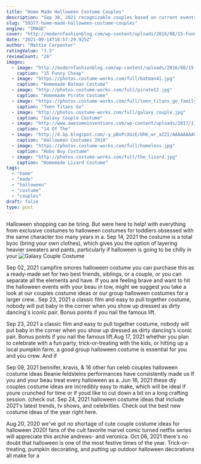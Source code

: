 ```yaml
---
title: "Home Made Halloween Costume Couples"
description: "Sep 30, 2021 recognizable couples based on current events, popular movies, or celebrity couplingsthink beyonc and jay-z, morticia and gomez addams, or jennifer lopez and ben affleckallow"
slug: "59377-home-made-halloween-costume-couples"
engine: "IMAGE"
cover: "http://modernfashionblog.com/wp-content/uploads/2016/08/15-Funny-Cheap-Easy-Homemade-Halloween-Costumes-2016-3.jpg"
date: "2021-09-14T18:57:29.925Z"
author: "Mattie Carpenter"
ratingValue: "3.5"
reviewCount: "26"
images:
  - image: "http://modernfashionblog.com/wp-content/uploads/2016/08/15-Funny-Cheap-Easy-Homemade-Halloween-Costumes-2016-3.jpg"
    caption: "15 Funny Cheap"
  - image: "https://photos.costume-works.com/full/batman41.jpg"
    caption: "Homemade Batman Costume"
  - image: "http://photos.costume-works.com/full/pirate12.jpg"
    caption: "Homemade Pirate Costume"
  - image: "https://photos.costume-works.com/full/teen_titans_go_family3.jpg"
    caption: "Teen Titans Go"
  - image: "http://photos.costume-works.com/full/galaxy_couple.jpg"
    caption: "Galaxy Couple Costume"
  - image: "http://www.awesomeinventions.com/wp-content/uploads/2017/11/Family-Halloween-Costumes-coffee.jpg"
    caption: "14 Of The"
  - image: "http://4.bp.blogspot.com/-y_pBxPcXGzE/UhK_wr_aZZI/AAAAAAAAGyE/0u0SHkOjS9E/s1600/witch_doctor.jpg"
    caption: "Halloween Costumes 2018"
  - image: "https://photos.costume-works.com/full/homeless.jpg"
    caption: "Hobo Boy Costume"
  - image: "http://photos.costume-works.com/full/the_lizard.jpg"
    caption: "Homemade Lizard Costume"
tags:
  - "home"
  - "made"
  - "halloween"
  - "costume"
  - "couples"
draft: false
type: post
---
```


Halloween shopping can be tiring. But were here to help! with everything from exclusive costumes to halloween costumes for toddlers obsessed with the same character too many years in a. Sep 14, 2021 the costume is a total byoc (bring your own clothes), which gives you the option of layering heavier sweaters and pants, particularly if halloween is going to be chilly in your
![Galaxy Couple Costume](http://photos.costume-works.com/full/galaxy_couple.jpg "Galaxy Couple Costume")

Sep 02, 2021 campfire smores halloween costume you can purchase this as a ready-made set for two best friends, siblings, or a couple, or you can separate all the elements and have. If you are feeling brave and want to hit the halloween events with your beau in tow, might we suggest you take a look at our couples costume ideas or our group halloween costumes for a larger crew.. Sep 23, 2021 a classic film and easy to pull together costume, nobody will put baby in the corner when you show up dressed as dirty dancing&#39;s iconic pair. Bonus points if you nail the famous lift.
<!--inArticleAds-->

<!--galleryOne-->

Sep 23, 2021 a classic film and easy to pull together costume, nobody will put baby in the corner when you show up dressed as dirty dancing's iconic pair. Bonus points if you nail the famous lift.Aug 17, 2021 whether you plan to celebrate with a fun party, trick-or-treating with the kids, or hitting up a local pumpkin farm, a good group halloween costume is essential for you and you crew. And if
<!--inArticleAds-->

<!--galleryTwo-->

Sep 09, 2021 bennifer, kravis, & 16 other fun celeb couples halloween costume ideas  Beanie feldsteins performances have consistently made us If you and your beau treat every halloween as a. Jun 16, 2021 these diy couples costume ideas are incredibly easy to make, which will be ideal if youre crunched for time or if youd like to cut down a bit on a long crafting session. (check out. Sep 24, 2021 halloween costume ideas that include 2021's latest trends, tv shows, and celebrities. Check out the best new costume ideas of the year right here.
<!--galleryThree-->

Aug 20, 2020 we've got no shortage of cute couple costume ideas for halloween 2020! fans of the cult favorite marvel comic turned netflix series will appreciate this archie andrews- and veronica. Oct 06, 2021 there's no doubt that halloween is one of the most festive times of the year. Trick-or-treating, pumpkin decorating, and putting up outdoor halloween decorations all make for a